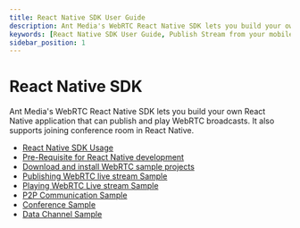 ```yaml
---
title: React Native SDK User Guide
description: Ant Media's WebRTC React Native SDK lets you build your own React Native application that can publish and play WebRTC broadcasts.
keywords: [React Native SDK User Guide, Publish Stream from your mobile device, Using the WebRTC React Native SDK, Ant Media Server Documentation, Ant Media Server Tutorials]
sidebar_position: 1
---
```


# React Native SDK
Ant Media's WebRTC React Native SDK lets you build your own React Native application that can publish and play WebRTC broadcasts.
It also supports joining conference room in React Native.

- [React Native SDK Usage](/guides/developer-sdk-and-api/sdk-integration/react-native-sdk/react-native-sdk-usage/)
- [Pre-Requisite for React Native development](/guides/developer-sdk-and-api/sdk-integration/react-native-sdk/react-native-pre-requisite/)
- [Download and install WebRTC sample projects](/guides/developer-sdk-and-api/sdk-integration/react-native-sdk/download-react-native-samples/)
- [Publishing WebRTC live stream Sample](/guides/developer-sdk-and-api/sdk-integration/react-native-sdk/react-native-publish-sample/)
- [Playing WebRTC Live stream Sample](/guides/developer-sdk-and-api/sdk-integration/react-native-sdk/react-native-play-sample/)
- [P2P Communication Sample](/guides/developer-sdk-and-api/sdk-integration/react-native-sdk/react-native-p2p-sample/)
- [Conference Sample](/guides/developer-sdk-and-api/sdk-integration/react-native-sdk/react-native-conference-sample/)
- [Data Channel Sample](/guides/developer-sdk-and-api/sdk-integration/react-native-sdk/react-native-data-channel-sample/)